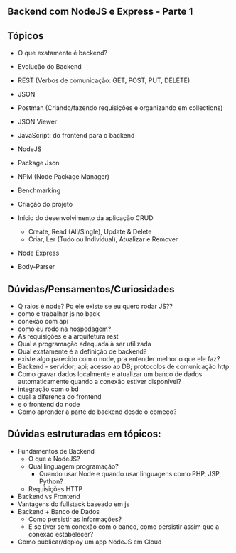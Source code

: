 ## Backend com NodeJS e Express - Parte 1

## **Tópicos**

- O que exatamente é backend?
- Evolução do Backend
- REST (Verbos de comunicação: GET, POST, PUT, DELETE)
- JSON
- Postman (Criando/fazendo requisições e organizando em collections)
- JSON Viewer
- JavaScript: do frontend para o backend
- NodeJS
- Package Json
- NPM (Node Package Manager)
- Benchmarking
- Criação do projeto
- Início do desenvolvimento da aplicação CRUD
  - Create, Read (All/Single), Update & Delete
  - Criar, Ler (Tudo ou Individual), Atualizar e Remover

- Node Express

- Body-Parser

## **Dúvidas/Pensamentos/Curiosidades**

- Q raios é node? Pq ele existe se eu quero rodar JS??
- como e trabalhar js no back
- conexão com api
- como eu rodo na hospedagem?
- As requisições e a arquitetura rest
- Qual a programação adequada à ser utilizada
- Qual exatamente é a definição de backend?
- existe algo parecido com o node, pra entender melhor o que ele faz?
- Backend - servidor; api; acesso ao DB; protocolos de comunicação http
- Como gravar dados localmente e atualizar um banco de dados automaticamente quando a conexão estiver disponível?
- integração com o bd
- qual a diferença do frontend
- e o frontend do node
- Como aprender a parte do backend desde o começo?

## **Dúvidas estruturadas em tópicos:**

- Fundamentos de Backend
  - O que é NodeJS?
  - Qual linguagem programação?
    - Quando usar Node e quando usar linguagens como PHP, JSP, Python?
  - Requisições HTTP
- Backend vs Frontend
- Vantagens do fullstack baseado em js
- Backend + Banco de Dados
  - Como persistir as informações?
  - E se tiver sem conexão com o banco, como persistir assim que a conexão estabelecer?
- Como publicar/deploy um app NodeJS em Cloud

